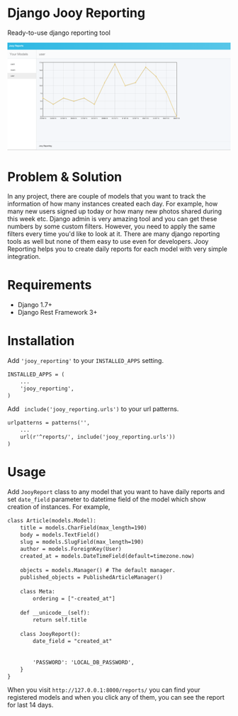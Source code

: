 # Django Jooy Reporting
Ready-to-use django reporting tool

![A report](docs/screenshot1.png?raw=true "A report")

# Problem & Solution
In any project, there are couple of models that you want to track the information of how many instances created each day. For example, how many new users signed up today or how many new photos shared during this week etc. Django admin is very amazing tool and you can get these numbers by some custom filters. However, you need to apply the same filters every time you'd like to look at it. There are many django reporting tools as well but none of them easy to use even for developers. Jooy Reporting helps you to create daily reports for each model with very simple integration.

# Requirements
* Django 1.7+
* Django Rest Framework 3+

# Installation

Add `'jooy_reporting'` to your `INSTALLED_APPS` setting.

    INSTALLED_APPS = (
        ...
        'jooy_reporting',
    )

Add `` include('jooy_reporting.urls')`` to your url patterns.

    urlpatterns = patterns('',
        ...
        url(r'^reports/', include('jooy_reporting.urls'))
    )

# Usage
Add ``JooyReport`` class to any model that you want to have daily reports and set ``date_field`` parameter to datetime field of the model which show creation of instances. For example, 

    class Article(models.Model):
        title = models.CharField(max_length=190)
        body = models.TextField()
        slug = models.SlugField(max_length=190)
        author = models.ForeignKey(User)
        created_at = models.DateTimeField(default=timezone.now)
    
        objects = models.Manager() # The default manager.
        published_objects = PublishedArticleManager()
    
        class Meta:
            ordering = ["-created_at"]
    
        def __unicode__(self):
            return self.title
    
        class JooyReport():
            date_field = "created_at"


            'PASSWORD': 'LOCAL_DB_PASSWORD',
        }
    }
 
 When you visit ``http://127.0.0.1:8000/reports/`` you can find your registered models and when you click any of them, you can see the report for last 14 days. 
 
